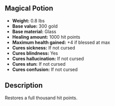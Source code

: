 ## Magical Potion

- **Weight:** 0.8 lbs
- **Base value:** 300 gold
- **Base material:** Glass
- **Healing amount:** 1000 hit points
- **Maximum health gained:** +4 if blessed at max
- **Cures sickness:** If not cursed
- **Cures blindness:** Yes
- **Cures hallucination:** If not cursed
- **Cures stun:** If not cursed
- **Cures confusion:** If not cursed

## Description

Restores a full thousand hit points.
